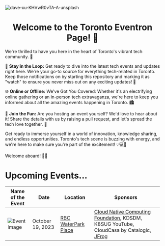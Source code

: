 ![dave-xu-KHVwR0vTA-A-unsplash](https://github.com/eventron/toronto-canada/assets/97366282/3d92b081-49e0-4744-8182-88f06e43f49d)
<div align="center">
  <h1>Welcome to the Toronto Eventron Page! 🌟</h1>
</div>

We're thrilled to have you here in the heart of Toronto's vibrant tech community. 🚀

📣 **Stay in the Loop:** Get ready to dive into the latest tech events and updates right here. We're your go-to source for everything tech-related in Toronto. Keep those notifications on by starting this repository and marking it as "watch" to ensure you never miss out on any exciting updates! 🎉

🌐 **Online or Offline:** We've Got You Covered: Whether it's an electrifying online gathering or an in-person tech extravaganza, we're here to keep you informed about all the amazing events happening in Toronto. 🏙️

📢 **Join the Fun:** Are you hosting an event yourself? We'd love to hear about it! Share the details with us by raising a pull request, and let's spread the tech love together. 💼

Get ready to immerse yourself in a world of innovation, knowledge sharing, and endless opportunities. Toronto's tech scene is buzzing with energy, and we're here to make sure you're part of the excitement! 💡💻🚀

Welcome aboard! 🙌✨

# Upcoming Events...

| Name of the Event | Date | Location | Sponsors |
| --- | --- | --- | --- |
| ![Event Image](https://github.com/eventron/toronto-canada/assets/97366282/dcc65e8e-5ba5-48a5-a3a4-33b8091367a0) | October 19, 2023 | [RBC WaterPark Place](https://maps.app.goo.gl/RnB6zhCfRjP1ioh49) | [Cloud Native Computing Foundation](https://github.com/cncf), KDSDM, K8SUG YouTube, CloudCasa by Catalogic, [JFrog](https://github.com/jfrog) |
